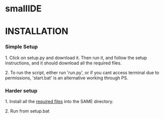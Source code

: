 # smallIDE
<h1>INSTALLATION</h1>
<h3>Simple Setup</h3>
<p>1. Click on setup.py and download it. Then run it, and follow the setup instructions, and it should download all the required files.</p> 
<p>2. To run the script, either run 'run.py', or if you cant access terminal due to permissions, 'start.bat' is an alternative working through PS.</p>
<h3>Harder setup</h3>
<p>1. Install all the <a href = "https://github.com/Anton-Chernyshov/smallIDE/blob/main/REQUIREMENTS.md">required files</a> into the SAME directory.</p>
<p>2. Run from setup.bat</p>
